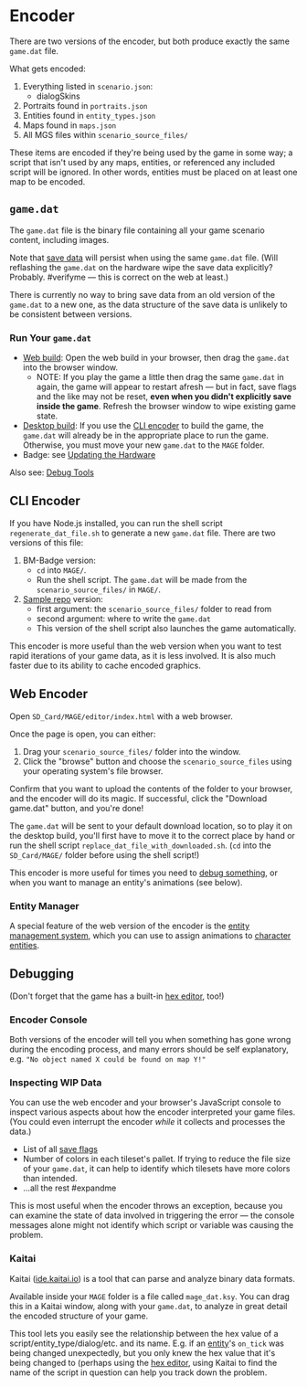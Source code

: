 # Encoder

There are two versions of the encoder, but both produce exactly the same `game.dat` file.

What gets encoded:

1. Everything listed in `scenario.json`:
	- dialogSkins
2. Portraits found in `portraits.json`
3. Entities found in `entity_types.json`
4. Maps found in `maps.json`
5. All MGS files within `scenario_source_files/`

These items are encoded if they're being used by the game in some way; a script that isn't used by any maps, entities, or referenced any included script will be ignored. In other words, entities must be placed on at least one map to be encoded.

## `game.dat`

The `game.dat` file is the binary file containing all your game scenario content, including images.

Note that [save data](state#save-data) will persist when using the same `game.dat` file. (Will reflashing the `game.dat` on the hardware wipe the save data explicitly? Probably. #verifyme — this is correct on the web at least.)

There is currently no way to bring save data from an old version of the `game.dat` to a new one, as the data structure of the save data is unlikely to be consistent between versions.

### Run Your `game.dat`

- [Web build](what_youll_need#web-build): Open the web build in your browser, then drag the `game.dat` into the browser window.
	- NOTE: If you play the game a little then drag the same `game.dat` in again, the game will appear to restart afresh — but in fact, save flags and the like may not be reset, **even when you didn't explicitly save inside the game**. Refresh the browser window to wipe existing game state.
- [Desktop build](what_youll_need#desktop-build): If you use the [CLI encoder](#cli-encoder) to build the game, the `game.dat` will already be in the appropriate place to run the game. Otherwise, you must move your new `game.dat` to the `MAGE` folder.
- Badge: see [Updating the Hardware](updating_the_hardware)

Also see: [Debug Tools](debug_tools)

## CLI Encoder

If you have Node.js installed, you can run the shell script `regenerate_dat_file.sh` to generate a new `game.dat` file. There are two versions of this file:

1. BM-Badge version:
	- `cd` into `MAGE/`.
	- Run the shell script. The `game.dat` will be made from the `scenario_source_files/` in `MAGE/`.
2. [Sample repo](mge_vm) version:
	- first argument: the `scenario_source_files/` folder to read from
	- second argument: where to write the `game.dat`
	- This version of the shell script also launches the game automatically.

This encoder is more useful than the web version when you want to test rapid iterations of your game data, as it is less involved. It is also much faster due to its ability to cache encoded graphics.

## Web Encoder

Open `SD_Card/MAGE/editor/index.html` with a web browser.

Once the page is open, you can either:

1. Drag your `scenario_source_files/` folder into the window.
2. Click the "browse" button and choose the `scenario_source_files` using your operating system's file browser.

Confirm that you want to upload the contents of the folder to your browser, and the encoder will do its magic. If successful, click the "Download game.dat" button, and you're done!

The `game.dat` will be sent to your default download location, so to play it on the desktop build, you'll first have to move it to the correct place by hand or run the shell script `replace_dat_file_with_downloaded.sh`. (`cd` into the `SD_Card/MAGE/` folder before using the shell script!)

This encoder is more useful for times you need to [debug something](debug_tools), or when you want to manage an entity's animations (see below).

### Entity Manager

A special feature of the web version of the encoder is the [entity management system](entity_management_system), which you can use to assign animations to [character entities](entity_types#character-entities).

## Debugging

(Don't forget that the game has a built-in [hex editor](hex_editor), too!)

### Encoder Console

Both versions of the encoder will tell you when something has gone wrong during the encoding process, and many errors should be self explanatory, e.g. `"No object named X could be found on map Y!"`

### Inspecting WIP Data

You can use the web encoder and your browser's JavaScript console to inspect various aspects about how the encoder interpreted your game files. (You could even interrupt the encoder *while* it collects and processes the data.)

- List of all [save flags](state#save-flags)
- Number of colors in each tileset's pallet. If trying to reduce the file size of your `game.dat`, it can help to identify which tilesets have more colors than intended.
- …all the rest #expandme

This is most useful when the encoder throws an exception, because you can examine the state of data involved in triggering the error — the console messages alone might not identify which script or variable was causing the problem.

### Kaitai

Kaitai ([ide.kaitai.io](https://ide.kaitai.io)) is a tool that can parse and analyze binary data formats.

Available inside your `MAGE` folder is a file called `mage_dat.ksy`. You can drag this in a Kaitai window, along with your `game.dat`, to analyze in great detail the encoded structure of your game.

This tool lets you easily see the relationship between the hex value of a script/entity_type/dialog/etc. and its name. E.g. if an [entity](entities)'s `on_tick` was being changed unexpectedly, but you only knew the hex value that it's being changed to (perhaps using the [hex editor](hex_editor), using Kaitai to find the name of the script in question can help you track down the problem.
